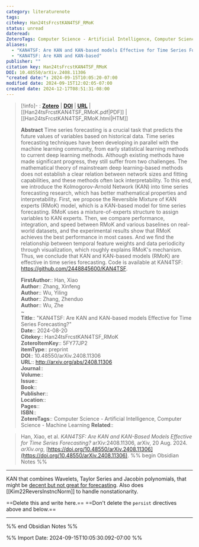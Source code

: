 ```yaml
---
category: literaturenote
tags: 
citekey: Han24tsFrcstKAN4TSF_RMoK
status: unread
dateread: 
ZoteroTags: Computer Science - Artificial Intelligence, Computer Science - Machine Learning
aliases:
  - "KAN4TSF: Are KAN and KAN-based models Effective for Time Series Forecasting?"
  - "KAN4TSF: Are KAN and KAN-based"
publisher: ""
citation key: Han24tsFrcstKAN4TSF_RMoK
DOI: 10.48550/arXiv.2408.11306
"created date:": 2024-09-15T10:05:20-07:00
modified date: 2024-09-15T12:02:05-07:00
created date: 2024-12-17T08:51:31-08:00
---
```


> [!info]- : [**Zotero**](zotero://select/library/items/5FY77JP2)  | [**DOI**](https://doi.org/10.48550/arXiv.2408.11306)  | [**URL**](http://arxiv.org/abs/2408.11306) | [[Han24tsFrcstKAN4TSF_RMoK.pdf|PDF]] | [[Han24tsFrcstKAN4TSF_RMoK.html|HTM]]
>
> 
> **Abstract**
> Time series forecasting is a crucial task that predicts the future values of variables based on historical data. Time series forecasting techniques have been developing in parallel with the machine learning community, from early statistical learning methods to current deep learning methods. Although existing methods have made significant progress, they still suffer from two challenges. The mathematical theory of mainstream deep learning-based methods does not establish a clear relation between network sizes and fitting capabilities, and these methods often lack interpretability. To this end, we introduce the Kolmogorov-Arnold Network (KAN) into time series forecasting research, which has better mathematical properties and interpretability. First, we propose the Reversible Mixture of KAN experts (RMoK) model, which is a KAN-based model for time series forecasting. RMoK uses a mixture-of-experts structure to assign variables to KAN experts. Then, we compare performance, integration, and speed between RMoK and various baselines on real-world datasets, and the experimental results show that RMoK achieves the best performance in most cases. And we find the relationship between temporal feature weights and data periodicity through visualization, which roughly explains RMoK's mechanism. Thus, we conclude that KAN and KAN-based models (RMoK) are effective in time series forecasting. Code is available at KAN4TSF: https://github.com/2448845600/KAN4TSF.
> 
> 
> **FirstAuthor**:: Han, Xiao  
> **Author**:: Zhang, Xinfeng  
> **Author**:: Wu, Yiling  
> **Author**:: Zhang, Zhenduo  
> **Author**:: Wu, Zhe  
~    
> **Title**:: "KAN4TSF: Are KAN and KAN-based models Effective for Time Series Forecasting?"  
> **Date**:: 2024-08-20  
> **Citekey**:: Han24tsFrcstKAN4TSF_RMoK  
> **ZoteroItemKey**:: 5FY77JP2  
> **itemType**:: preprint  
> **DOI**:: 10.48550/arXiv.2408.11306  
> **URL**:: http://arxiv.org/abs/2408.11306  
> **Journal**::   
> **Volume**::   
> **Issue**::   
> **Book**::   
> **Publisher**::   
> **Location**::    
> **Pages**::   
> **ISBN**::   
> **ZoteroTags**:: Computer Science - Artificial Intelligence, Computer Science - Machine Learning
> **Related**:: 

> Han, Xiao, et al. _KAN4TSF: Are KAN and KAN-Based Models Effective for Time Series Forecasting?_ arXiv:2408.11306, arXiv, 20 Aug. 2024. _arXiv.org_, [https://doi.org/10.48550/arXiv.2408.11306](https://doi.org/10.48550/arXiv.2408.11306).
%% begin Obsidian Notes %%
___
KAN that combines Wavelets, Taylor Series and Jacobin polynomials, that might be [decent but not great for forecasting](Peixeiro24MixtureKANExperts).  Also does [[Kim22ReversInstncNorm]] to handle nonstationarity.

==Delete this and write here.==
==Don't delete the `persist` directives above and below.==
___
%% end Obsidian Notes %%



%% Import Date: 2024-09-15T10:05:30.092-07:00 %%
